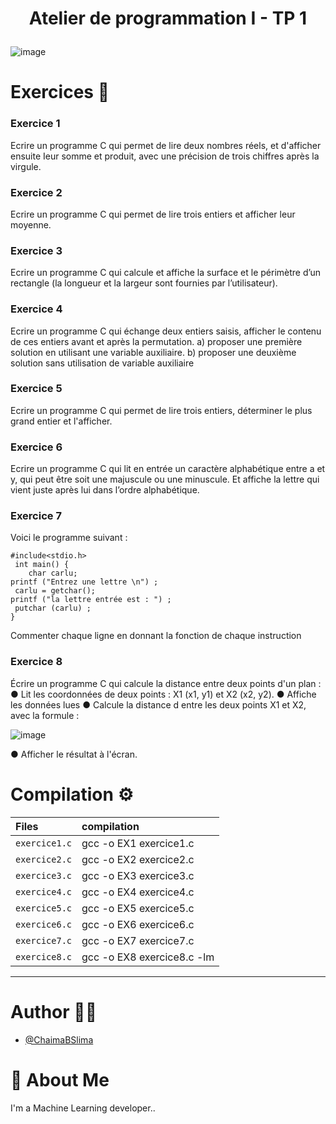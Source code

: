  <h1><p align="center"> Atelier de programmation I - TP 1  </h1></p></font>
 
![image](https://github.com/user-attachments/assets/7edb5fe7-fd42-45df-b86f-7affc8a7dfdf)

# Exercices :pushpin:

### Exercice 1 
Ecrire un programme C qui permet de lire deux nombres réels, et d'afficher ensuite Ieur somme et produit,
 avec une précision de trois chiffres après la virgule.

### Exercice 2 
Ecrire un programme C qui permet de lire trois entiers et afficher leur moyenne.

### Exercice 3 
Ecrire un programme C qui calcule et affiche la surface et le périmètre
 d’un rectangle (la longueur et la largeur sont fournies par l’utilisateur).

### Exercice 4
Ecrire un programme C qui échange deux entiers saisis, afficher le contenu de ces entiers avant et après la permutation.
a) proposer une première solution en utilisant une variable auxiliaire.
b) proposer une deuxième solution sans utilisation de variable auxiliaire

### Exercice 5 
Ecrire un programme C qui permet de lire trois entiers, déterminer le plus grand entier et l'afficher.

### Exercice 6 
Ecrire un programme C qui lit en entrée un caractère alphabétique entre a et y,
 qui peut être soit une majuscule ou une minuscule. Et affiche la lettre qui vient
 juste après lui dans l’ordre alphabétique.

### Exercice 7 
Voici le programme suivant :
```
#include<stdio.h>
 int main() { 
    char carlu;
printf ("Entrez une lettre \n") ;
 carlu = getchar();
printf ("la lettre entrée est : ") ;
 putchar (carlu) ;
}
```
Commenter chaque ligne en donnant la fonction de chaque instruction

### Exercice 8 
Écrire un programme C qui calcule la distance entre deux points d'un plan :
● Lit les coordonnées de deux points : X1 (x1, y1) et X2 (x2, y2).
● Affiche les données lues
● Calcule la distance d entre les deux points X1 et X2, avec la formule :

![image](https://github.com/user-attachments/assets/d2ec7023-b902-4fe4-9318-8fdf235e017a)

● Afficher le résultat à l'écran.

# Compilation :gear:
| Files |  compilation              |
| :-------- |  :------------------------- |
| `exercice1.c` | gcc -o EX1 exercice1.c |
| `exercice2.c` | gcc -o EX2 exercice2.c |
| `exercice3.c` | gcc -o EX3 exercice3.c |
| `exercice4.c` | gcc -o EX4 exercice4.c |
| `exercice5.c` | gcc -o EX5 exercice5.c |
| `exercice6.c` | gcc -o EX6 exercice6.c |
| `exercice7.c` | gcc -o EX7 exercice7.c | 
| `exercice8.c` | gcc -o EX8 exercice8.c -lm |

***
# Author :woman_technologist:

- [@ChaimaBSlima](https://github.com/ChaimaBSlima)


# 🚀 About Me
I'm a Machine Learning developer..
